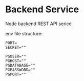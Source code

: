 # Backend Service

Node backend REST API serice

env file structure:

```
PORT=
SECRET=""

PGUSER=""
PGHOST=""
PGDATABASE=""
PGPASSWORD=""
PGPORT=""
```
